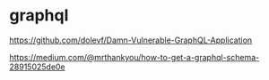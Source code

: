 # graphql

https://github.com/dolevf/Damn-Vulnerable-GraphQL-Application

https://medium.com/@mrthankyou/how-to-get-a-graphql-schema-28915025de0e

